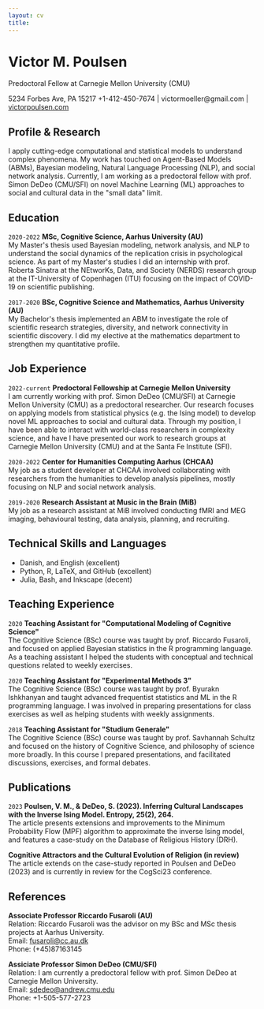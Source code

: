 ```yaml
---
layout: cv
title: 
---
```

# Victor M. Poulsen
Predoctoral Fellow at Carnegie Mellon University (CMU)

<div id="webaddress">
  5234 Forbes Ave, PA 15217 
  +1-412-450-7674
|  victormoeller@gmail.com
|  <a href="https://victorpoulsen.com/">victorpoulsen.com</a>
</div>

## Profile & Research
I apply cutting-edge computational and statistical models to understand complex phenomena. My work has touched on Agent-Based Models (ABMs), Bayesian modeling, Natural Language Processing (NLP), and social network analysis. Currently, I am working as a predoctoral fellow with prof. Simon DeDeo (CMU/SFI) on novel Machine Learning (ML) approaches to social and cultural data in the "small data" limit. 

## Education

`2020-2022`
__MSc, Cognitive Science, Aarhus University (AU)__ <br/>
My Master's thesis used Bayesian modeling, network analysis, and NLP to understand the social dynamics of the replication crisis in psychological science. As part of my Master's studies I did an internship with prof. Roberta Sinatra at the NEtworKs, Data, and Society (NERDS) research group at the IT-University of Copenhagen (ITU) focusing on the impact of COVID-19 on scientific publishing. 

`2017-2020`
__BSc, Cognitive Science and Mathematics, Aarhus University (AU)__ <br/>
My Bachelor's thesis implemented an ABM to investigate the role of scientific research strategies, diversity, and network connectivity in scientific discovery. I did my elective at the mathematics department to strengthen my quantitative profile. 

## Job Experience 

`2022-current` 
__Predoctoral Fellowship at Carnegie Mellon University__ <br/>
I am currently working with prof. Simon DeDeo (CMU/SFI) at Carnegie Mellon University (CMU) as a predoctoral researcher. Our research focuses on applying models from statistical physics (e.g. the Ising model) to develop novel ML approaches to social and cultural data. Through my position, I have been able to interact with world-class researchers in complexity science, and have I have presented our work to research groups at Carnegie Mellon University (CMU) and at the Santa Fe Institute (SFI). 

`2020-2022`
__Center for Humanities Computing Aarhus (CHCAA)__ <br/>
My job as a student developer at CHCAA involved collaborating with researchers from the humanities to develop analysis pipelines, mostly focusing on NLP and social network analysis.

`2019-2020`
__Research Assistant at Music in the Brain (MiB)__ <br/>
My job as a research assistant at MiB involved conducting fMRI and MEG imaging, behavioural testing, data analysis, planning, and recruiting.  

## Technical Skills and Languages
* Danish, and English (excellent)
* Python, R, LaTeX, and GitHub (excellent) 
* Julia, Bash, and Inkscape (decent)

## Teaching Experience
`2020`
__Teaching Assistant for "Computational Modeling of Cognitive Science"__ <br/>
The Cognitive Science (BSc) course was taught by prof. Riccardo Fusaroli, and focused on applied Bayesian statistics in the R programming language. As a teaching assistant I helped the students with conceptual and technical questions related to weekly exercises. 

`2020`
__Teaching Assistant for "Experimental Methods 3"__ <br/>
The Cognitive Science (BSc) course was taught by prof. Byurakn Ishkhanyan and taught advanced frequentist statistics and ML in the R programming language. I was involved in preparing presentations for class exercises as well as helping students with weekly assignments. 

`2018`
__Teaching Assistant for "Studium Generale"__ <br/>
The Cognitive Science (BSc) course was taught by prof. Savhannah Schultz and focused on the history of Cognitive Science, and philosophy of science more broadly. In this course I prepared presentations, and facilitated discussions, exercises, and formal debates. 

## Publications

`2023` 
__Poulsen, V. M., & DeDeo, S. (2023). Inferring Cultural Landscapes with the Inverse Ising Model. Entropy, 25(2), 264.__ <br/> 
The article presents extensions and improvements to the Minimum Probability Flow (MPF) algorithm to approximate the inverse Ising model, and features a case-study on the Database of Religious History (DRH). 

__Cognitive Attractors and the Cultural Evolution of Religion (in review)__ <br/>
The article extends on the case-study reported in Poulsen and DeDeo (2023) and is currently in review for the CogSci23 conference.  

## References
__Associate Professor Riccardo Fusaroli (AU)__ <br/>
Relation: Riccardo Fusaroli was the advisor on my BSc and MSc thesis projects at Aarhus University. <br/>
Email: fusaroli@cc.au.dk <br/>
Phone: (+45)87163145

__Assiciate Professor Simon DeDeo (CMU/SFI)__ <br/>
Relation: I am currently a predoctoral fellow with prof. Simon DeDeo at Carnegie Mellon University. <br/>
Email: sdedeo@andrew.cmu.edu <br/>
Phone: +1-505-577-2723

<!-- ### Footer

Last updated: March 2023 -->


